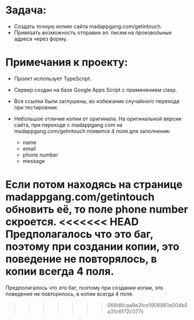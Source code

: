 # Задача:
* Создать точную копию сайта madappgang.com/getintouch.
* Привязать возможность отправки эл. писем на произвольные адреса через форму.


# Примечания к проекту:

* Проект использует TypeScript.

* Сервер создан на базе Google Apps Script с применением clasp.

* Все ссылки были заглушены, во избежание случайного перехода при тестировнии.

* Небольшое отличие копии от оригинала.
На оригинальной версии сайта, при переходе с madappgang.com на madappgang.com/getintouch появится 4 поля для заполнения:
    * name
    * email
    * phone number
    * message

Eсли потом находясь на странице madappgang.com/getintouch обновить её, то поле phone number скроется.
<<<<<<< HEAD
Предполагалось что это баг, поэтому при создании копии, это поведение не повторялось, в копии всегда 4 поля.
=======
Предполагалось что это баг, поэтому при создании копии, это поведение не повторялось, в копии всегда 4 поля.
>>>>>>> 069d8caa9e2fce1906961e004b5a31c6f72c077c
